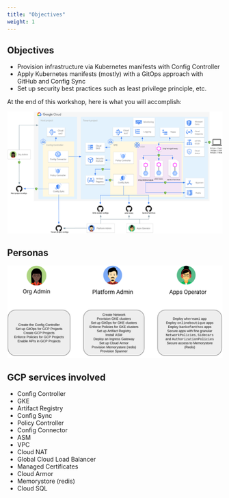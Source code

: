 ```yaml
---
title: "Objectives"
weight: 1
---
```

## Objectives

- Provision infrastructure via Kubernetes manifests with Config Controller
- Apply Kubernetes manifests (mostly) with a GitOps approach with GitHub and Config Sync
- Set up security best practices such as least privilege principle, etc.

At the end of this workshop, here is what you will accomplish:

![Workshop Architecture diagram](/images/architecture.png)

## Personas

![Personas](/images/personas.png)

## GCP services involved

- Config Controller
- GKE
- Artifact Registry
- Config Sync
- Policy Controller
- Config Connector
- ASM
- VPC
- Cloud NAT
- Global Cloud Load Balancer
- Managed Certificates
- Cloud Armor
- Memorystore (redis)
- Cloud SQL